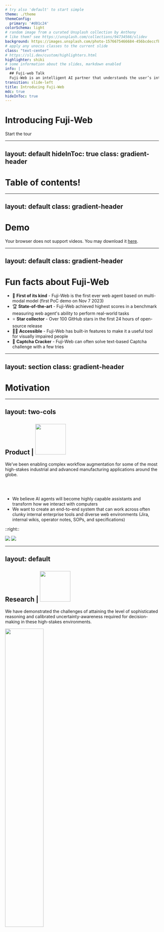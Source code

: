 ```yaml
---
# try also 'default' to start simple
theme: ./theme
themeConfig:
  primary: '#d01c24'
colorSchema: light
# random image from a curated Unsplash collection by Anthony
# like them? see https://unsplash.com/collections/94734566/slidev
background: https://images.unsplash.com/photo-1576675466684-456bcdeccfbf?q=80&w=3540&auto=format&fit=crop&ixlib=rb-4.0.3&ixid=M3wxMjA3fDB8MHxwaG90by1wYWdlfHx8fGVufDB8fHx8fA%3D%3D
# apply any unocss classes to the current slide
class: "text-center"
# https://sli.dev/custom/highlighters.html
highlighter: shiki
# some information about the slides, markdown enabled
info: |
  ## Fuji-web Talk
  Fuji-Web is an intelligent AI partner that understands the user’s intent, navigates websites autonomously, and executes tasks on the user’s behalf while explaining each action step.
transition: slide-left
title: Introducing Fuji-Web
mdc: true
hideInToc: true
---
```


<h1 class="title-white">Introducing Fuji-Web</h1>

<div class="pt-12">
  <span @click="$slidev.nav.next" class="px-2 py-1 rounded cursor-pointer" hover="bg-white bg-opacity-10">
    Start the tour <carbon:arrow-right class="inline"/>
  </span>
</div>

<div class="abs-br m-6 flex gap-1">
  <a href="https://blog.normalcomputing.ai/posts/2024-05-22-introducing-fuji-web/fuji-web.html" target="_blank" alt="Blog Post" title="View blog post"
    class="text-xl slidev-icon-btn opacity-50 !border-none !hover:text-white">
    <carbon-blog />
  </a>
  <a href="https://github.com/normal-computing/fuji-web" target="_blank" alt="GitHub" title="Open in GitHub"
    class="text-xl slidev-icon-btn opacity-50 !border-none !hover:text-white">
    <carbon-logo-github />
  </a>
</div>

<!--
The last comment block of each slide will be treated as slide notes. It will be visible and editable in Presenter Mode along with the slide. [Read more in the docs](https://sli.dev/guide/syntax.html#notes)
-->

---
layout: default
hideInToc: true
class: gradient-header
---

# Table of contents!

<Toc maxDepth="1"></Toc>


---
layout: default
class: gradient-header
---

# Demo

<SlidevVideo v-click controls style="width: 80%">
  <source src="https://storage.googleapis.com/normal-blog-artifacts/fuji-web/FujiWebFinal.mp4" type="video/mp4" />
  <p>
    Your browser does not support videos. You may download it
    <a href="https://storage.googleapis.com/normal-blog-artifacts/fuji-web/FujiWebFinal.mp4">here</a>.
  </p>
</SlidevVideo>

---
layout: default
class: gradient-header
---

# Fun facts about Fuji-Web

- 🥇 **First of its kind** - Fuji-Web is the first ever web agent based on multi-modal model (first PoC demo on Nov 7 2023)
- 🏆 **State-of-the-art** - Fuji-Web achieved highest scores in a benchmark measuring web agent's ability to perform real-world tasks
- ⭐ **Star collector** - Over 100 GitHub stars in the first 24 hours of open-source release
- 👨‍🦯 **Accessible** - Fuji-Web has built-in features to make it a useful tool for visually impaired people
- 🔑 **Captcha Cracker** - Fuji-Web can often solve text-based Captcha challenge with a few tries


---
layout: section
class: gradient-header
---

# Motivation

---
layout: two-cols
---

<h2 class="normal-title-solid">Product | <img src="/normal-logo.png" width="100px" style="display: inline-block; margin-top: -2px" /></h2>

We’ve been enabling complex workflow augmentation for some of the most high-stakes industrial and advanced manufacturing applications around the globe.

<br>
<br>

- We believe AI agents will become highly capable assistants and transform how we interact with computers 
- We want to create an end-to-end system that can work across often clunky internal enterprise tools and diverse web environments (Jira, internal wikis, operator notes, SOPs, and specifications)

::right::

<img src="/product-1.jpg" class="ml-2" />
<img src="/product-2.jpg" class="mt-1 ml-2" />

---
layout: default
---

<h2 class="normal-title-solid">Research | <img src="/normal-logo.png" width="100px" style="display: inline-block; margin-top: -2px" /></h2>

We have demonstrated the challenges of attaining the level of sophisticated reasoning and calibrated uncertainty-awareness required for decision-making in these high-stakes environments.

<img src="https://storage.googleapis.com/posteriors/docs_landing.png" width="50%" style="mix-blend-mode: multiply;" />

<br>
<br>

- We want our AI to be able to act after it _reasons_
- We want to understand the challenges in building AI systems working in complex environments


---
layout: section
---

# Chanllenges, Solutions & Learnings

---

## The architecture of Fuji-Web

<img src="/tech-design.png" />

---

# Challenge 1: Building Chrome Extension 

<div v-click>
We'll skip this part for now 😢
</div>

<v-click>

But why not use browser automation software (Puppeteer, Playwright, Selenium)?

- Chrome extension is easier for users to install
- Automation softwares are treated as bots by websites
- Users can use their own Chrome profiles: exsiting sessions, cookies, etc.
- Users can use it anywhere anytime


</v-click>


---
hideInToc: true
---

# Challenge 2: How to... make it work?

- Prompt engineering?
- Agent Framework?
- Fine tuning?
- <del>Train our own model?</del>

---

## Two main approaches

<div v-click.hide>
  <img src="/optimize-llm-openai-talk.jpg" width="80%" />
</div>
<div v-after>
  <img src="/optimize-llm-openai-talk-2.jpg" width="80%" />
</div>

Source: [A Survey of Techniques for Maximizing LLM Performance](https://www.youtube.com/watch?v=ahnGLM-RC1Y&t=254s) -- OpenAI

<style>
  .slidev-vclick-hidden {
    display: none;
  }
</style>

---

# Challenge 2: Help LLM understand the web page (Context optimization)

- GPT-4V can understand a screenshot of a web page & read its content
- But it cannot tell us which part of the web page to interact with
  - It can give us the coordinates, but they are often incorrect (hallucination)
  - It can give us the text on the web page, but it is not enough to identify the exact element


---
layout: default
---

## Focus on the actions

- Basic actions/tools: click, type, scroll, etc.
- How to segment the web page to find interactive elements? 
- How to annotate the segments?

---
layout: default
---

### Segmentation based on HTML semantics

Use HTML semantics and WAI-ARIA roles to identify these interactive components accurately

| Website      | Elements found with interactive HTML tags | Elements found with interactive HTML tags + WAI-ARIA roles |
|--------------|--------------------------------------------|------------------------------------------------------------|
| amazon.com   | 534                                        | 547                                                        |
| twitter.com  | 56                                         | 121                                                        |
| github.com   | 1364                                       | 1446                                                       |
-----

### Getting information for icon-only buttons

- Use the `aria-label` attribute
- Use `<label>` elements, `name` and `placeholder` attributes of input elements

---
layout: default
---

### Overlay style annotation (Set-of-Mark)

- Overlay style annotation is more intuitive
- However, it can cover the content

---
layout: default
---

### Tooltip style annotation

- Less intrusive, but can cause confusion
- Can still block the content

---
layout: default
---

### UFO-inspired style annotation

- [UFO(**U**I-**Fo**cused agent for Windows)](https://arxiv.org/pdf/2402.07939) is a paper published by Microsoft Research in Feb 2024

<img src="/ufo-input.jpg" width="80%" class="mt-2" />

---

### Example of image annotation

<img src="/annotation-example.png" width="95%" />

---

### Example of control information in text context

```
label = 4
name = Home
tagName = A
role = link
===
label = 5
name = Search and explore
tagName = A
role = link
===
label = 6
name = Notifications (1 unread notification)
tagName = A
role = link
```

---

### Keeps irrelevant elements off the list

Context optimization is:

- What the model needs to know
- What the model **does not** need to know

<img src="https://storage.googleapis.com/normal-blog-artifacts/fuji-web/x-side-by-side.jpg" width="80%" />

_(Left: without “top-layer element only” filter. Right: with “top-layer element only” filter)_


---

# Challenge 3: Build an agent (LLM optimization)

- Agent Framework ([Guide](https://www.promptingguide.ai/research/llm-agents))
  - We use a customized ReAct agent in Fuji-Web
- Guide the model to generate the desired output (not [outlines](https://github.com/outlines-dev/outlines))
  - One-shot response example
  - Prefilling responses for JSON format ([Anthropic's introduction](https://docs.anthropic.com/en/docs/prefill-claudes-response))
    - It works well with **any** LLM model... and can outperform the model's own JSON mode??!
    - Can be used to further guide the model to generate the desired output with particular structure


---

### Prefilling Example: JSON mode

````md magic-move
```typescript{all|6-11,19-21}
// ...
messages.push({
  role: "user",
  content,
});
if (params.jsonMode) {
  messages.push({
    role: "assistant",
    content: "{",
  });
}
const completion = await openai.chat.completions.create({
  model: model,
  messages,
  max_tokens: 1000,
  temperature: 0,
});
let rawResponse = completion.choices[0].message?.content?.trim() ?? "";
if (params.jsonMode && !rawResponse.startsWith("{")) {
  rawResponse = "{" + rawResponse;
}
// ...
```
```typescript{1,7-12,20-23}
const prefillText = "{\n  \"thought\": \""; // expected ReAct response in JSON
// ...
messages.push({
  role: "user",
  content,
});
if (params.usePrefill) {
  messages.push({
    role: "assistant",
    content: prefillText,
  });
}
const completion = await openai.chat.completions.create({
  model: model,
  messages,
  max_tokens: 1000,
  temperature: 0,
});
let rawResponse = completion.choices[0].message?.content?.trim() ?? "";
if (params.usePrefill && !rawResponse.startsWith(prefillText)) {
  rawResponse = prefillText + rawResponse;
}
// ...
```
````

--- 

# Challenge 4: Maintain code quality

- Agent development can be hard and slow since we don't have a (good) existing framework
- We need to maintain code quality and ensure the system is robust

---

## A type-safe, robust system to provide agent tools

### Schema definition

```typescript
// define tools
// matches a JSON like this: {name: "setValue", args: {label: "17", value: "Joe Smith"}}
export const setValueSchema = z.object({
  name: z.literal("setValue"),
  description: z
    .literal(
      "Focus on and set the value of an input element with the label on the annotation.",
    )
    .optional(),
  args: z.object({
    label: z.string(),
    value: z.string(),
  }),
});
// ...

// define the union
export const toolSchemaUnion = z.discriminatedUnion("name", [
  clickSchema,
  setValueSchema,
  // ...
]);
export type ToolOperation = z.infer<typeof toolSchemaUnion>;
```

---

### Parse the JSON response to ensure correct format

You can parse the JSON response from the model:

```typescript
try {
  operation = toolSchemaUnion.parse(response.action);
} catch (err) {
  const validationError = fromError(err);
  // user friendly error message
  throw new Error(validationError.toString());
}
```

Then you can:

```typescript
switch (operation.name) {
  case "scroll":
    await scroll(domActions, action.args.value);
  case "click": {
    const success = await click(domActions, action.args.label);
    if (!success) {
      console.error(
        "Unable to find element with label: ",
        action.args.label,
      );
    }
    break;
  }
  // ...
  default:
    console.error("Invalid action name", action);
}
```

---

### Tool descriptions extract from schema to use in context

```
Name: click
Description: Click on an element with the label on the annotation.
Arguments:
  - label (string)

Name: setValue
Description: Focus on and set the value of an input element with the label on the annotation.
Arguments:
  - label (string)
  - value (string)
```

---

## Benchmarks

We compared Fuji-Web’s ability to successfully complete real-world tasks to [WebVoyager](https://arxiv.org/abs/2401.13919) using their proposed benchmarks. As of today, we have finished running and evaluating the tasks on 7 websites, and observe compelling quality and performance. Results are shown in the following table:


<table class="table table-bordered">
  <tr>
   <th>
   </th>
   <th>Allrecipes
   </th>
   <th>ArXiv
   </th>
   <th>Apple
   </th>
   <th>Google Search
   </th>
   <th>BBC News
   </th>
   <th>GitHub
   </th>
   <th>Cambridge Dictionary
   </th>
  </tr>
  <tr>
   <th>GPT-4 (All Tools)
   </th>
   <td>11.1% 
   </td>
   <td>17.1% 
   </td>
   <td>44.2%
   </td>
   <td>60.5%
   </td>
   <td>9.5%
   </td>
   <td>48.8%
   </td>
   <td>25.6%
   </td>
  </tr>
  <tr>
   <th>WebVoyager
   </th>
   <td>53.3% 
   </td>
   <td>51.2%
   </td>
   <td><strong>65.1%</strong>
   </td>
   <td>76.7%
   </td>
   <td>61.9%
   </td>
   <td>63.4%
   </td>
   <td>65.1%
   </td>
  </tr>
  <tr>
   <th>Fuji-Web
   </th>
   <td><strong>64.4%</strong>
   </td>
   <td><strong>65.1%</strong>
   </td>
   <td>60.4%
   </td>
   <td><strong>81.4%</strong>
   </td>
   <td><strong>76.2%</strong>
   </td>
   <td><strong>73.2%</strong>
   </td>
   <td><strong>86.0%</strong>
   </td>
  </tr>
</table>



---

# Roadmap

- Expose API for easy integration with browser automation frameworks (e.g. Puppeteer, Playwright, Selenium)
- Add support for more complex & cross-tab workflows
- Add support for more browsing behaviors (select from dropdown, extract content from entire page etc.)
- Add support for saving workflows
- Add support for sharing workflows & instructions with others
- Create wikipedia-like knowledge base where users can work together to create knowledge that can improve the Fuji-Web's performance

---
layout: center
class: text-center
---

# Questions?